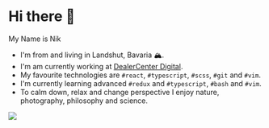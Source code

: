 # Hi there 👋

My Name is Nik

- I'm from and living in Landshut, Bavaria 🏔.
- I'm am currently working at [DealerCenter Digital](https://bike.center/).
- My favourite technologies are `#react`, `#typescript`, `#scss`, `#git` and `#vim`.
- I'm currently learning advanced `#redux` and `#typescript`, `#bash` and `#vim`.
- To calm down, relax and change perspective I enjoy nature, photography, philosophy and science.

![](https://github-readme-stats.vercel.app/api?username=nikbrunner&count_private=true&show_icons=true&theme=github_dark&hide_border=true)
